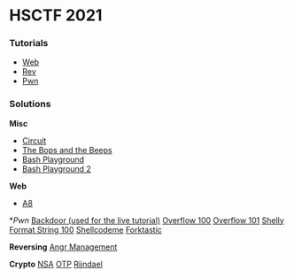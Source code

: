 # HSCTF 2021

### Tutorials

* [Web](tutorial/web-tutorial.md)
* [Rev](tutorial/rev.pdf)
* [Pwn](tutorial/pwn.md)

### Solutions

**Misc**

* [Circuit](misc/circuit/SOLUTION.md)
* [The Bops and the Beeps](misc/the-bops-and-the-beeps/SOLUTION.md)
* [Bash Playground](misc/bash-playground/SOLUTION.md)
* [Bash Playground 2](misc/bash-playground-2/SOLUTION.md)

**Web**

* [A8](web/a8/solve.py)

**Pwn*
[Backdoor (used for the live tutorial)](pwn/backdoor/solve.py)
[Overflow 100](pwn/overflow100/solve.py)
[Overflow 101](pwn/overflow101/solve.py)
[Shelly](pwn/shelly/solve.py)
[Format String 100](pwn/format-string100/solve.py)
[Shellcodeme](pwn/shellcodeme/solve.py)
[Forktastic](pwn/forktastic/solve.py)

**Reversing**
[Angr Management](reversing/angr-management/solve.py)

**Crypto**
[NSA](crypto/nsa/solve.py)
[OTP](crypto/otp/SOLUTION.md)
[Rijndael](crypto/rijndael/solve.py)
